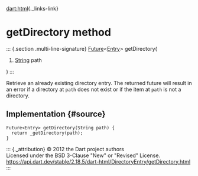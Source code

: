 [dart:html](../../dart-html/dart-html-library){._links-link}

getDirectory method
===================

::: {.section .multi-line-signature}
[Future](../../dart-async/future-class)\<[Entry](../entry-class)\>
getDirectory(

1.  [String](../../dart-core/string-class) path

)
:::

Retrieve an already existing directory entry. The returned future will
result in an error if a directory at `path` does not exist or if the
item at `path` is not a directory.

Implementation {#source}
--------------

``` {.language-dart data-language="dart"}
Future<Entry> getDirectory(String path) {
  return _getDirectory(path);
}
```

::: {._attribution}
© 2012 the Dart project authors\
Licensed under the BSD 3-Clause \"New\" or \"Revised\" License.\
<https://api.dart.dev/stable/2.18.5/dart-html/DirectoryEntry/getDirectory.html>
:::
